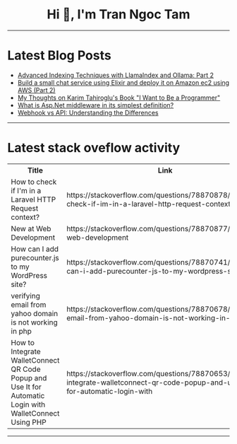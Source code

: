 <h1 align="center">Hi 👋, I'm Tran Ngoc Tam</h1>

---

# Latest Blog Posts 
<!-- BLOG-POST-LIST:START -->
- [Advanced Indexing Techniques with LlamaIndex and Ollama: Part 2](https://dev.to/jamesbmour/advanced-indexing-techniques-with-llamaindex-and-ollama-part-2-1d36)
- [Build a small chat service using Elixir and deploy it on Amazon ec2 using AWS &lpar;Part 2&rpar;](https://dev.to/tam_ly/build-a-small-chat-service-using-elixir-and-deploy-it-on-amazon-ec2-using-aws-part-2-1j4a)
- [My Thoughts on Karim Tahiroglu&#39;s Book &quot;I Want to Be a Programmer&quot;](https://dev.to/emaharramov/my-thoughts-on-karim-tahiroglus-book-i-want-to-be-a-programmer-468o)
- [What is Asp.Net middleware in its simplest definition?](https://dev.to/emrekocadere/what-is-aspnet-middleware-in-its-simplest-definition-9gc)
- [Webhook vs API: Understanding the Differences](https://dev.to/keploy/webhook-vs-api-understanding-the-differences-2d9e)
<!-- BLOG-POST-LIST:END -->

---

# Latest stack oveflow activity
<table>
  <tr><th>Title</th><th>Link</th></tr>
  <!-- STACKOVERFLOW:START --><tr><td>How to check if I&#39;m in a Laravel HTTP Request context?</td><td>https://stackoverflow.com/questions/78870878/how-to-check-if-im-in-a-laravel-http-request-context</td></tr><tr><td>New at Web Development</td><td>https://stackoverflow.com/questions/78870877/new-at-web-development</td></tr><tr><td>How can I add purecounter.js to my WordPress site?</td><td>https://stackoverflow.com/questions/78870741/how-can-i-add-purecounter-js-to-my-wordpress-site</td></tr><tr><td>verifying email from yahoo domain is not working in php</td><td>https://stackoverflow.com/questions/78870678/verifying-email-from-yahoo-domain-is-not-working-in-php</td></tr><tr><td>How to Integrate WalletConnect QR Code Popup and Use It for Automatic Login with WalletConnect Using PHP</td><td>https://stackoverflow.com/questions/78870653/how-to-integrate-walletconnect-qr-code-popup-and-use-it-for-automatic-login-with</td></tr><!-- STACKOVERFLOW:END -->
</table>

---


